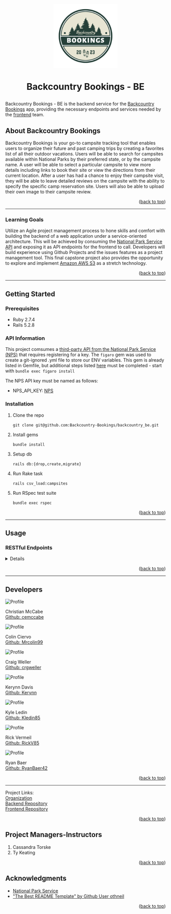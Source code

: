 <a name="readme-top"></a>

<div id="header" align="center">
  <a href="https://github.com/Backcountry-Bookings/backcountry_be">
    <img src="https://raw.githubusercontent.com/Backcountry-Bookings/backcountry_fe/main/src/Assets/backcountryLogo.png" alt="logo" width="200" height="auto" />
  </a>
</div>

# <p align="center"> Backcountry Bookings - BE </p>


Backcountry Bookings - BE is the backend service for the [Backcountry Bookings](https://backcountrybookings.herokuapp.com) app, providing the necessary endpoints and services needed by the [frontend](https://github.com/Backcountry-Bookings/backcountry_fe) team.

## About Backcountry Bookings

Backcountry Bookings is your go-to campsite tracking tool that enables users to organize their future and past camping trips by creating a favorites list of all their outdoor vacations. Users will be able to search for campsites available within National Parks by their preferred state, or by the campsite name. A user will be able to select a particular campsite to view more details including links to book their site or view the directions from their current location. After a user has had a chance to enjoy their campsite visit, they will be able to leave detailed reviews on the campsite with the ability to specify the specific camp reservation site. Users will also be able to upload their own image to their campsite review.

<p align="right">(<a href="#readme-top">back to top</a>)</p>

---

### Learning Goals
Utilize an Agile project management process to hone skills and comfort with building the backend of a web application under a service-oriented architecture. This will be achieved by consuming the [National Park Service API](https://www.nps.gov/subjects/developer/index.htm) and exposing it as API endpoints for the frontend to call. Developers will build experience using Github Projects and the issues features as a project management tool. This final capstone project also provides the opportunity to explore and implement [Amazon AWS S3](https://aws.amazon.com/s3/) as a stretch technology.

<p align="right">(<a href="#readme-top">back to top</a>)</p>

---

## Getting Started

### Prerequisites

* Ruby 2.7.4
* Rails 5.2.8

### API Information

This project comsumes a [third-party API from the National Park Service (NPS)](https://www.nps.gov/subjects/developer/api-documentation.htm) that requires registering for a key. The `figaro` gem was used to create a git-ignored .yml file to store our ENV variables. This gem is already listed in Gemfile, but additional steps listed [here](https://github.com/laserlemon/figaro#:~:text=Figaro%20installation%20is%20easy%3A) must be completed - start with `bundle exec figaro install`

The NPS API key must be named as follows:
  * NPS_API_KEY: [NPS](https://www.nps.gov/subjects/developer/get-started.htm)

### Installation

1. Clone the repo
   ```shell
   git clone git@github.com:Backcountry-Bookings/backcountry_be.git
   ```
1. Install gems
   ```shell
   bundle install
   ```
1. Setup db
   ```shell
   rails db:{drop,create,migrate}
   ```
1. Run Rake task
   ```shell
   rails csv_load:campsites
   ```
1. Run RSpec test suite
    ```shell
    bundle exec rspec
    ```

<p align="right">(<a href="#readme-top">back to top</a>)</p>

---

## Usage

### RESTful Endpoints

<details close>

* Root directory
  * `https://backcountry-bookings-be.herokuapp.com/api/v1`

#### Get Campsite Details

```http
GET /campsites/<CAMPSITE ID>
```

<details close>
<summary> Details </summary>
<br>

Response:
```json
{
    "data": {
        "id": "3CCB0AF7-A364-4490-A788-EE00700BD108",
        "type": "campsite",
        "attributes": {
            "name": "Antelope Point RV Park",
            "lat": "36.956030575674106",
            "long": "-111.43123626708984",
            "booking_link": "https://www.roverpass.com/c/antelope-point-rv-park-page-az/booking/?slug=antelope-point-rv-park-page-az",
            "description": "While the Antelope Point RV park is not physically within the boundaries of Glen Canyon National Recreation Area, it is adjacent to the Antelope Point Marina, restaurant, gift shop. This is an RV site only. 104 full hook-up spaces, 15 pull-through spaces. Maximum Length - 70ft. 2 RV dump stations",
            "images": [
                {
                    "credit": "Antelope Point Marina",
                    "crops": [],
                    "title": "Antelope Point RV park",
                    "altText": "Aerial view of recreational vehicle campground",
                    "caption": "Antelope Point RV Park",
                    "url": "https://www.nps.gov/common/uploads/structured_data/7E3733CB-C900-8B13-A24B7886C66C5D66.png"
                }
            ],
            "cost": [],
            "number_of_reservation_sites": "104",
            "reservation_info": "Antelope Point Marina's RV park takes reservations using a third party site.",
            "toilets": [
                "Flush Toilets - year round"
            ],
            "showers": [
                "None"
            ],
            "cell_coverage": "Yes - year round",
            "laundry": "No",
            "dump_station": "Yes - year round",
            "camp_store": "Yes - seasonal",
            "potable_water": [
                "Yes - year round"
            ],
            "ice_available": "Yes - year round",
            "firewood_available": "No",
            "wheelchair_access": "",
            "weather_info": "The weather in Glen Canyon National Recreation Area is usually typical for the high deserts. Summers are extremely hot with little, if any, shade. Winters are moderately cold with night time lows often below freezing. Spring weather is highly variable and unpredictable with extended periods of winds. Fall weather is usually nice and mild, a great time to beat the heat (and the crowds!).",
            "park_name": "GLEN CANYON"
        }
    }
}
```

* Try it now:<br>
  * https://backcountry-bookings-be.herokuapp.com/api/v1/campsites/3CCB0AF7-A364-4490-A788-EE00700BD108

</details>

---

#### Search for Campsites by State

```http
GET /campsites?state_code=<STATE CODE>
```

<details close>
<summary> Details </summary>
<br>

Response:
```json
{
    "data": [
        {
            "id": "7475825B-E844-4012-841B-0E29E05D4540",
            "type": "campsite_search",
            "attributes": {
                "name": "Aspenglen Campground",
                "description": "Aspenglen Campground is reservation only. Visit Recreation.gov. Aspenglen opens for the 2023 season on May 26. Timed Entry Permits are included with your camping reservation. For Aspenglen Campers, your reservation includes access to Bear Lake Road. Campers will be able to initially enter the park beginning at 1 p.m. on the first day of your camping reservation. If you plan to enter the park earlier in the day, you will have to enter the park outside of the times when Timed Entry Permits are in effect.",
                "images": [
                    {
                        "credit": "NPS Photo",
                        "crops": [],
                        "title": "Aspenglen Campground",
                        "altText": "Road through pines with tent sites",
                        "caption": "Aspenglen Campground is nestled in a pine forest near Fall River",
                        "url": "https://www.nps.gov/common/uploads/structured_data/3FAA6E89-1DD8-B71B-0B170E56BD4ED00D.jpg"
                    },
                    {...}
                ],
                "park_name": "ROCKY MOUNTAIN",
                "state_code": "CO",
                "cost": [
                    {
                        "cost": "30.00",
                        "description": "Per site per night",
                        "title": "Camping Fee"
                    }
                ]
            }
        },
        {...}
    ]
}
```

* Try it now:<br>
  * https://backcountry-bookings-be.herokuapp.com/api/v1/campsites?state_code=CO

</details>

---

#### Search for Campsites by National Park

```http
GET /campsites?park_name=<PARK NAME>
```

<details close>
<summary> Details </summary>
<br>

Response:
```json
{
    "data": [
        {
            "id": "B30A5B7D-0343-4E47-97E3-CBBAC4700D6B",
            "type": "campsite_search",
            "attributes": {
                "name": "Lava Point Campground",
                "description": "This campground is typically open May through September, as weather allows. Situated at 7890 feet above sea level, it is off the Kolob Terrace Road, 25 miles (45 minutes) north of the town of Virgin. It takes approximately one hour and 20 minutes to drive to the campground from the South Entrance of Zion Canyon. There are 6 primitive campsites available for reservations. The campground has pit toilets and trash cans, but no water. Vehicles longer than 19 feet are not permitted.",
                "images": [],
                "park_name": "ZION",
                "state_code": null,
                "cost": []
            }
        },
        {...}
    ]
}
```

* Try it now:<br>
  * https://backcountry-bookings-be.herokuapp.com/api/v1/campsites?park_name=zion

</details>

---

#### Search for Campsites by Name

```http
GET /campsites?q=<CAMPSITE NAME>
```

<details close>
<summary> Details </summary>
<br>

Response:
```json
{
    "data": [
        {
            "id": "0158C072-F1F3-4904-98F2-9994BF2F116A",
            "type": "campsite_search",
            "attributes": {
                "name": "Rocky Knob Campground",
                "description": "Located in the Rocky Knob Recreation area, surrounded by 4,000 acres of forest, the campground is ideal for a traditional camping experience. The site offers easy access to the Rock Castle Gorge Trail, a 10.8-mile loop trail ranging in elevation from 1,700 to 3,572 feet. Rock Castle Gorge, a 1,500-foot ravine carved by the waters of Rock Castle Creek, is the focal point of this trail, offering hikers breathtaking scenery.",
                "images": [
                    {
                        "credit": "NPS photo",
                        "crops": [],
                        "title": "Sunrise at Rocky Knob Campground",
                        "altText": "Fog shrouds distant valleys, with mountains rising through the fog",
                        "caption": "Sunrise at Rocky Knob Campground",
                        "url": "https://www.nps.gov/common/uploads/structured_data/1B17F9D1-BC22-3DE0-51715449AF039DD0.jpg"
                    },
                    {...}
                ],
                "park_name": "BLUE RIDGE",
                "state_code": "VA",
                "cost": [
                    {
                        "cost": "20.00",
                        "description": "Per night charge for campsites is posted in each campground and available at www.nps.gov/blri. Holders of the Interagency Senior, Access, Golden Age, or Golden Access passes are entitled to a 50% discount on the base fee of the site physically occupied by the pass holder. Passes can be obtained at all campgrounds.",
                        "title": "Rocky Knob Campground Fee"
                    },
                    {
                        "cost": "35.00",
                        "description": "Campsite maximum 20 people, minimum 12 people. Pass holder discounts do not apply.",
                        "title": "Group Camping"
                    }
                ]
            }
        },
        {...}
    ]
}
```

* Try it now:<br>
  * https://backcountry-bookings-be.herokuapp.com/api/v1/campsites?q=rocky

</details>

---

#### Search for Campsites Nearby User

```http
GET /campsites?by_dist=<LAT,LONG>
```

<details close>
<summary> Details </summary>
<br>

Response:
```json
{
    "data": [
        {
            "id": "F3D4A32A-B2CA-4E38-B049-C90164E4540A",
            "type": "campsite_search",
            "attributes": {
                "name": "Piñon Flats Campground",
                "description": "Piñon Flats is a National Park Service campground located one mile north of the Visitor Center, open April through October. All sites are by reservation on recreation.gov. Individual sites can be reserved up to 6 months in advance, and group sites can be reserved up to 1 year in advance.",
                "images": [
                    {
                        "credit": "NPS/Patrick Myers",
                        "crops": [],
                        "title": "Pinon Flats Campground",
                        "altText": "Pinon Flats Campground",
                        "caption": "Pinon Flats Campground",
                        "url": "https://www.nps.gov/common/uploads/structured_data/3C7D0ECA-1DD8-B71B-0B6F80EC51149C2F.jpg"
                    },
                    {...}
                ],
                "park_name": "GREAT SAND DUNES",
                "state_code": "CO",
                "cost": [
                    {
                        "cost": "20.00",
                        "description": "One campsite for one night, tent or RV, picnic table, fire ring and grate, nearby restroom with flush toilets, sinks, and dishwashing basin.",
                        "title": "Individual Site, Per Night"
                    }
                ]
            }
        },
        {...}
    ]
}
```

* Try it now:<br>
  * https://backcountry-bookings-be.herokuapp.com/api/v1/campsites?by_dist=37.75,-105.51

</details>

---

#### Create a Favorite Campsite

```http
POST /favorites?user_id=1
```

<details close>
<summary> Details </summary>
<br>

Headers:<br>
```
{ "CONTENT_TYPE" => "application/json", 'ACCEPT' => 'application/json' }
```

Body:<br>
```
{ campsite_id: CAMPSITE ID }
```

Response:
```json
{
    "success": "Favorite added successfully"
}
```

</details>

---

#### Get All User Favorites

```http
GET /favorites?user_id=<USER ID>
```

<details close>
<summary> Details </summary>
<br>

Response:
```json
{
    "data": [
        {
            "id": "72",
            "type": "favorite",
            "attributes": {
                "campsite_id": "7475825B-E844-4012-841B-0E29E05D4540"
            }
        },
        {...}
    ]
}
```

* Try it now:<br>
  * https://backcountry-bookings-be.herokuapp.com/api/v1/favorites?user_id=1

</details>

---

#### Delete a Favorite Campsite

```http
DELETE /favorites/<FAVORITE ID>
```

<details close>
<summary> Details </summary>
<br>

Response:
```json
{
    "success": "Favorite deleted successfully"
}
```

</details>

---

#### Create a User Review

```http
POST /reviews?user_id=1&campsite_id=<CAMPSITE ID>
```

<details close>
<summary> Details </summary>
<br>

Headers:<br>
```
{ "CONTENT_TYPE" => "application/json", 'ACCEPT' => 'application/json' }
```

Body:<br>
```
{ name: <NAME>, description: <DESCRIPTION>, site_name: <SITE NAME>, rating: <RATING>, img_file: <IMG_FILE> }
```

Response:
```json
{
    "success": "Review saved"
}
```

</details>

---

#### Get All User Reviews

```http
GET /reviews?campsite_id=<CAMPSITE ID>
```

<details close>
<summary> Details </summary>
<br>

Response:
```json
{
    "data": [
        {
            "id": "1",
            "type": "review",
            "attributes": {
                "image_url": "https://backcountrybookings.s3.us-west-2.amazonaws.com/JgEAZWZoAs5Va1i8dSui2BXf?response-content-disposition=inline%3B%20filename%3D%22IMG_7780.jpeg%22%3B%20filename%2A%3DUTF-8%27%27IMG_7780.jpeg&response-content-type=image%2Fjpeg&X-Amz-Algorithm=AWS4-HMAC-SHA256&X-Amz-Credential=AKIA2L6MFDWN522IDVNZ%2F20230406%2Fus-west-2%2Fs3%2Faws4_request&X-Amz-Date=20230406T063337Z&X-Amz-Expires=300&X-Amz-SignedHeaders=host&X-Amz-Signature=0c868390506a462d2084abd73cc6ac808f4a08de6e594ddd06a62cbff6fd6c23",
                "description": "Wonderful campsite!",
                "rating": 5.0,
                "site_name": "A-12",
                "campsite_id": "7475825B-E844-4012-841B-0E29E05D4540",
                "name": "Rick",
                "created_at": "2023-04-03T21:34:06.960Z"
            }
        },
        {...}
    ]
}
```

* Try it now:<br>
  * https://backcountry-bookings-be.herokuapp.com/api/v1/reviews?campsite_id=7475825B-E844-4012-841B-0E29E05D4540

</details>

---

#### Delete a Review

```http
DELETE /reviews/<REVIEW ID>
```

<details close>
<summary> Details </summary>
<br>

Response:
```json
{
    "success": "Review deleted successfully"
}
```

</details>
</details>

<p align="right">(<a href="#readme-top">back to top</a>)</p>

---

## Developers

<div align="left">
  <img src="https://avatars.githubusercontent.com/u/46434166?v=4" alt="Profile" width="80" height="80">
  <p align="left">
    Christian McCabe<br>
    <a href="https://github.com/cemccabe">Github: cemccabe</a>
  </p>
</div>
<div align="left">
  <img src="https://avatars.githubusercontent.com/u/105924761?v=4" alt="Profile" width="80" height="80">
  <p align="left">
    Colin Ciervo<br>
    <a href="https://github.com/Mrcolin99">Github: Mrcolin99</a>
  </p>
</div>
<div align="left">
  <img src="https://avatars.githubusercontent.com/u/113863021?v=4" alt="Profile" width="80" height="80">
  <p align="left">
    Craig Weller<br>
    <a href="https://github.com/crgweller">Github: crgweller</a>
  </p>
</div>
<div align="left">
  <img src="https://avatars.githubusercontent.com/u/111480866?v=4" alt="Profile" width="80" height="80">
  <p align="left">
    Kerynn Davis<br>
    <a href="https://github.com/Kerynn">Github: Kerynn</a>
  </p>
</div>
<div align="left">
  <img src="https://avatars.githubusercontent.com/u/112499285?v=4" alt="Profile" width="80" height="80">
  <p align="left">
    Kyle Ledin<br>
    <a href="https://github.com/Kledin85">Github: Kledin85</a>
  </p>
</div>
<div align="left">
  <img src="https://avatars.githubusercontent.com/u/113707169?v=4" alt="Profile" width="80" height="80">
  <p align="left">
    Rick Vermeil<br>
    <a href="https://github.com/RickV85">Github: RickV85</a>
  </p>
</div>
<div align="left">
  <img src="https://avatars.githubusercontent.com/u/113728354?v=4" alt="Profile" width="80" height="80">
  <p align="left">
    Ryan Baer<br>
    <a href="https://github.com/RyanBaer42">Github: RyanBaer42</a>
  </p>
</div>

<p align="right">(<a href="#readme-top">back to top</a>)</p>

---

Project Links: <br> 
[Organization](https://github.com/Backcountry-Bookings) <br>
[Backend Repository](https://github.com/Backcountry-Bookings/backcountry_be) <br>
[Frontend Repository](https://github.com/Backcountry-Bookings/backcountry_fe)

<p align="right">(<a href="#readme-top">back to top</a>)</p>

## Project Managers-Instructors

1. Cassandra Torske
1. Ty Keating

<p align="right">(<a href="#readme-top">back to top</a>)</p>

<!-- ACKNOWLEDGMENTS -->
## Acknowledgments

* [National Park Service](https://www.nps.gov/subjects/developer/index.htm)
* ["The Best README Template" by Github User othneil](https://github.com/othneildrew/Best-README-Template)

<p align="right">(<a href="#readme-top">back to top</a>)</p>